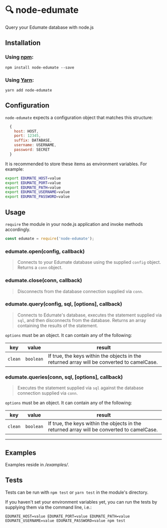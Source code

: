 # :mag: node-edumate

Query your Edumate database with node.js

## Installation

### Using [npm](https://www.npmjs.com/):

`npm install node-edumate --save`

### Using [Yarn](https://yarnpkg.com/):

`yarn add node-edumate`

## Configuration

`node-edumate` expects a configuration object that matches this structure:

```javascript
  {
    host: HOST,
    port: 12345,
    suffix: DATABASE,
    username: USERNAME,
    password: SECRET
  }
```

It is recommended to store these items as environment variables. For example:

```bash
export EDUMATE_HOST=value
export EDUMATE_PORT=value
export EDUMATE_PATH=value
export EDUMATE_USERNAME=value
export EDUMATE_PASSWORD=value
```

## Usage

`require` the module in your node.js application and invoke methods accordingly.

```javascript
const edumate = require('node-edumate');
```

### edumate.open(config, callback)

> Connects to your Edumate database using the supplied `config` object. Returns a `conn` object.

### edumate.close(conn, callback)

> Disconnects from the database connection supplied via `conn`.

### edumate.query(config, sql, [options], callback)

> Connects to Edumate's database, executes the statement supplied via `sql`, and then disconnects from the database. Returns an array containing the results of the statement.

`options` must be an object. It can contain any of the following:

| key   | value   | result |
|-------|---------|--------|
| `clean` | `boolean` | If true, the keys within the objects in the returned array will be converted to camelCase. |

### edumate.queries(conn, sql, [options], callback)

> Executes the statement supplied via `sql` against the database connection supplied via `conn`.

`options` must be an object. It can contain any of the following:

| key   | value   | result |
|-------|---------|--------|
| `clean` | `boolean` | If true, the keys within the objects in the returned array will be converted to camelCase. |

---

## Examples

Examples reside in _/examples/_.

## Tests

Tests can be run with `npm test` or `yarn test` in the module's directory.

If you haven't set your environment variables yet, you can run the tests by supplying them via the command line, i.e.:

`EDUMATE_HOST=value EDUMATE_PORT=value EDUMATE_PATH=value EDUMATE_USERNAME=value EDUMATE_PASSWORD=value npm test`
